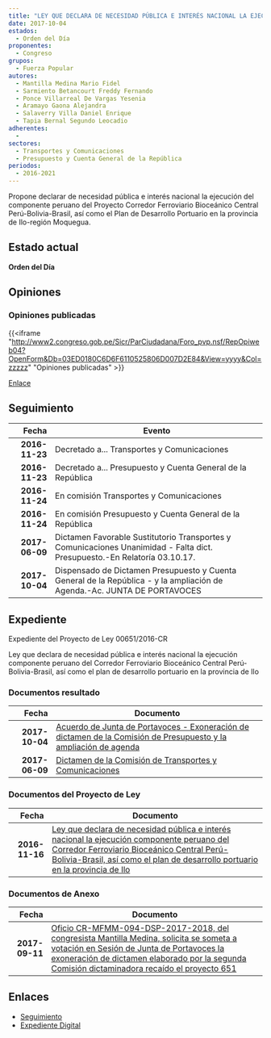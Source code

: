 ```yaml
---
title: "LEY QUE DECLARA DE NECESIDAD PÚBLICA E INTERÉS NACIONAL LA EJECUCIÓN COMPONENTE PERUANO DEL CORREDOR FERROVIARIO BIOCEÁNICO CENTRAL PERÚ-BOLIVIA-BRASIL, ASÍ COMO EL PLAN DE DESARROLO PORTUARIO EN LA PROVINCIA DE ILO"
date: 2017-10-04
estados: 
  - Orden del Día
proponentes: 
  - Congreso
grupos: 
  - Fuerza Popular
autores: 
  - Mantilla Medina Mario Fidel
  - Sarmiento Betancourt Freddy Fernando
  - Ponce Villarreal De Vargas Yesenia
  - Aramayo Gaona Alejandra
  - Salaverry Villa Daniel Enrique
  - Tapia Bernal Segundo Leocadio
adherentes: 
  - 
sectores: 
  - Transportes y Comunicaciones
  - Presupuesto y Cuenta General de la República
periodos: 
  - 2016-2021
---
```


Propone declarar de necesidad pública e interés nacional la ejecución del componente peruano del Proyecto Corredor Ferroviario Bioceánico Central Perú-Bolivia-Brasil, así como el Plan de Desarrollo Portuario en la provincia de Ilo-región Moquegua.


## Estado actual

**Orden del Día**

## Opiniones

### Opiniones publicadas

{{<iframe "http://www2.congreso.gob.pe/Sicr/ParCiudadana/Foro_pvp.nsf/RepOpiweb04?OpenForm&Db=03ED0180C6D6F6110525806D007D2E84&View=yyyy&Col=zzzzz" "Opiniones publicadas" >}}

[Enlace](http://www2.congreso.gob.pe/Sicr/ParCiudadana/Foro_pvp.nsf/RepOpiweb04?OpenForm&Db=03ED0180C6D6F6110525806D007D2E84&View=yyyy&Col=zzzzz)

## Seguimiento

| Fecha | Evento |
|------:|--------|
| **2016-11-23** | Decretado a... Transportes y Comunicaciones|
| **2016-11-23** | Decretado a... Presupuesto y Cuenta General de la República|
| **2016-11-24** | En comisión Transportes y Comunicaciones|
| **2016-11-24** | En comisión Presupuesto y Cuenta General de la República|
| **2017-06-09** | Dictamen Favorable Sustitutorio Transportes y Comunicaciones Unanimidad - Falta dict. Presupuesto.-En Relatoría 03.10.17.|
| **2017-10-04** | Dispensado de Dictamen Presupuesto y Cuenta General de la República - y la ampliación de Agenda.-Ac. JUNTA DE PORTAVOCES|


## Expediente

Expediente del Proyecto de Ley 00651/2016-CR

Ley que declara de necesidad pública e interés nacional la ejecución componente peruano del Corredor Ferroviario Bioceánico Central Perú-Bolivia-Brasil, así como el plan de desarrollo portuario en la provincia de Ilo


### Documentos resultado

| Fecha | Documento |
|------:|--------|
| **2017-10-04** | [Acuerdo de Junta de Portavoces - Exoneración de dictamen de la Comisión de Presupuesto y la ampliación de agenda](http://www.leyes.congreso.gob.pe/Documentos/2016_2021/Acuerdos/Junta_Portavoces/AJP0065120171004.pdf) |
| **2017-06-09** | [Dictamen de la Comisión de Transportes y Comunicaciones](http://www.leyes.congreso.gob.pe/Documentos/2016_2021/Dictamenes/Proyectos_de_Ley/00651DC23MAY20170609.pdf) |

### Documentos del Proyecto de Ley

| Fecha | Documento |
|------:|--------|
| **2016-11-16** | [Ley que declara de necesidad pública e interés nacional la ejecución componente peruano del Corredor Ferroviario Bioceánico Central Perú-Bolivia-Brasil, así como el plan de desarrollo portuario en la provincia de Ilo](http://www.leyes.congreso.gob.pe/Documentos/2016_2021/Proyectos_de_Ley_y_de_Resoluciones_Legislativas/PL0065120161116.pdf) |

### Documentos de Anexo

| Fecha | Documento |
|------:|--------|
| **2017-09-11** | [Oficio CR-MFMM-094-DSP-2017-2018, del congresista Mantilla Medina, solicita se someta a votación en Sesión de Junta de Portavoces la exoneración de dictamen elaborado por la segunda Comisión dictaminadora recaído el proyecto 651](http://www.leyes.congreso.gob.pe/Documentos/2016_2021/Oficios/Congresistas/CR-MFMM-094-DSP-2017-2018.pdf) |

## Enlaces 

- [Seguimiento](http://www2.congreso.gob.pe/Sicr/TraDocEstProc/CLProLey2016.nsf/f7fff46988ca05b1052578e100829cc7/93968217621b39ec0525806d007847f9?OpenDocument)
- [Expediente Digital](http://www2.congreso.gob.pehttp://www2.congreso.gob.pe/Sicr/TraDocEstProc/CLProLey2016.nsf/f7fff46988ca05b1052578e100829cc7/93968217621b39ec0525806d007847f9?OpenDocument&Click=05257FB7005EB655.eb71d0cf91d8294e05256cdf006b5706/$Body/0.1C6C)
